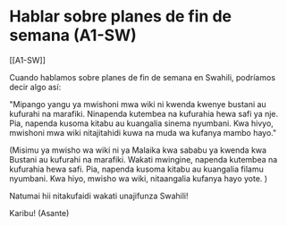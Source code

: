 # Hablar sobre planes de fin de semana (A1-SW)

[[A1-SW]]

Cuando hablamos sobre planes de fin de semana en Swahili, podríamos decir algo así:

"Mipango yangu ya mwishoni mwa wiki ni kwenda kwenye bustani au kufurahi na marafiki. Ninapenda kutembea na kufurahia hewa safi ya nje. Pia, napenda kusoma kitabu au kuangalia sinema nyumbani. Kwa hivyo, mwishoni mwa wiki nitajitahidi kuwa na muda wa kufanya mambo hayo." 

(Misimu ya mwisho wa wiki ni ya Malaika kwa sababu ya kwenda kwa Bustani au kufurahi na marafiki.  Wakati mwingine, napenda kutembea na kufurahia hewa safi.  Pia, napenda kusoma kitabu au kuangalia filamu nyumbani.  Kwa hiyo, mwisho wa wiki, nitaangalia kufanya hayo yote. ) 

Natumai hii nitakufaidi wakati unajifunza Swahili! 

Karibu! (Asante)
